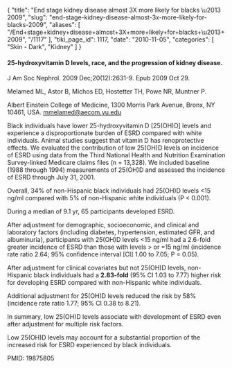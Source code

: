 {
  "title": "End stage kidney disease almost 3X more likely for blacks \u2013 2009",
  "slug": "end-stage-kidney-disease-almost-3x-more-likely-for-blacks-2009",
  "aliases": [
    "/End+stage+kidney+disease+almost+3X+more+likely+for+blacks+\u2013+2009",
    "/1117"
  ],
  "tiki_page_id": 1117,
  "date": "2010-11-05",
  "categories": [
    "Skin - Dark",
    "Kidney"
  ]
}


#### 25-hydroxyvitamin D levels, race, and the progression of kidney disease.

J Am Soc Nephrol. 2009 Dec;20(12):2631-9. Epub 2009 Oct 29.

Melamed ML, Astor B, Michos ED, Hostetter TH, Powe NR, Muntner P.

Albert Einstein College of Medicine, 1300 Morris Park Avenue, Bronx, NY 10461, USA. mmelamed@aecom.yu.edu

Black individuals have lower 25-hydroxyvitamin D <span>[25(OH)D]</span> levels and experience a disproportionate burden of ESRD compared with white individuals. Animal studies suggest that vitamin D has renoprotective effects. We evaluated the contribution of low 25(OH)D levels on incidence of ESRD using data from the Third National Health and Nutrition Examination Survey-linked Medicare claims files (n = 13,328). We included baseline (1988 through 1994) measurements of 25(OH)D and assessed the incidence of ESRD through July 31, 2001. 

Overall, 34% of non-Hispanic black individuals had 25(OH)D levels <15 ng/ml compared with 5% of non-Hispanic white individuals (P < 0.001). 

During a median of 9.1 yr, 65 participants developed ESRD. 

After adjustment for demographic, socioeconomic, and clinical and laboratory factors (including diabetes, hypertension, estimated GFR, and albuminuria), participants with 25(OH)D levels <15 ng/ml had a 2.6-fold greater incidence of ESRD than those with levels > or =15 ng/ml (incidence rate ratio 2.64; 95% confidence interval <span>[CI]</span> 1.00 to 7.05; P = 0.05). 

After adjustment for clinical covariates but not 25(OH)D levels, non-Hispanic black individuals had a **2.83-fold**  (95% CI 1.03 to 7.77) higher risk for developing ESRD compared with non-Hispanic white individuals.

Additional adjustment for 25(OH)D levels reduced the risk by 58% (incidence rate ratio 1.77; 95% CI 0.38 to 8.21). 

In summary, low 25(OH)D levels associate with development of ESRD even after adjustment for multiple risk factors.

Low 25(OH)D levels may account for a substantial proportion of the increased risk for ESRD experienced by black individuals. 

PMID: 19875805

